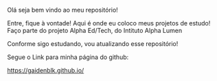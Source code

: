 Olá seja bem vindo ao meu repositório!

Entre, fique à vontade!
Aqui é onde eu coloco meus projetos de estudo!
Faço parte do projeto Alpha Ed/Tech, do Intituto Alpha Lumen

Conforme sigo estudando, vou atualizando esse repositório!

Segue o Link para minha página do github:

https://gaidenblk.github.io/
